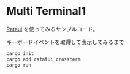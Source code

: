 # Multi Terminal1

[Rataui](https://ratatui.rs/) を使ってみるサンプルコード。

キーボードイベントを取得して表示してみるまで

```sh
cargo init
cargo add ratatui crossterm
cargo run
```
